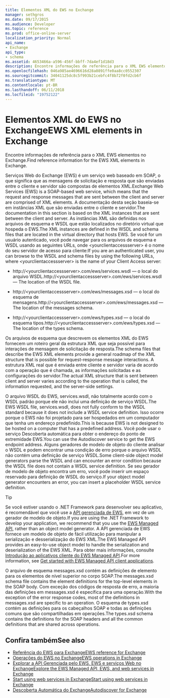 ```yaml
---
title: Elementos XML do EWS no Exchange
manager: sethgros
ms.date: 09/17/2015
ms.audience: Developer
ms.topic: reference
ms.prod: office-online-server
localization_priority: Normal
api_name:
- Exchange
api_type:
- schema
ms.assetid: 4653466a-a596-456f-bbff-7da4ef1d18d3
description: Encontre informações de referência para o XML EWS elementos no Exchange.
ms.openlocfilehash: 046a985ae4696616d28a0891ffe0aa8cc0552307
ms.sourcegitcommit: 34041125dc8c5f993b21cebfc4f8b72f0fd2cb6f
ms.translationtype: MT
ms.contentlocale: pt-BR
ms.lasthandoff: 06/11/2018
ms.locfileid: "19752122"
---
```

# <a name="ews-xml-elements-in-exchange"></a><span data-ttu-id="465e5-103">Elementos XML do EWS no Exchange</span><span class="sxs-lookup"><span data-stu-id="465e5-103">EWS XML elements in Exchange</span></span>

<span data-ttu-id="465e5-104">Encontre informações de referência para o XML EWS elementos no Exchange.</span><span class="sxs-lookup"><span data-stu-id="465e5-104">Find reference information for the EWS XML elements in Exchange.</span></span>
  
<span data-ttu-id="465e5-105">Serviços Web do Exchange (EWS) é um serviço web baseado em SOAP, o que significa que as mensagens de solicitação e resposta que são enviadas entre o cliente e servidor são compostas de elementos XML.</span><span class="sxs-lookup"><span data-stu-id="465e5-105">Exchange Web Services (EWS) is a SOAP-based web service, which means that the request and response messages that are sent between the client and server are comprised of XML elements.</span></span> <span data-ttu-id="465e5-106">A documentação desta seção baseia-se em instâncias XML que são enviadas entre o cliente e servidor.</span><span class="sxs-lookup"><span data-stu-id="465e5-106">The documentation in this section is based on the XML instances that are sent between the client and server.</span></span> <span data-ttu-id="465e5-107">As instâncias XML são definidas nos arquivos de esquema e WSDL que estão localizados no diretório virtual que hospeda o EWS.</span><span class="sxs-lookup"><span data-stu-id="465e5-107">The XML instances are defined in the WSDL and schema files that are located in the virtual directory that hosts EWS.</span></span> <span data-ttu-id="465e5-108">Se você for um usuário autenticado, você pode navegar para os arquivos de esquema e WSDL usando as seguintes URLs, onde \<yourclientaccessserver\> é o nome do seu servidor de acesso para cliente:</span><span class="sxs-lookup"><span data-stu-id="465e5-108">If you are an authenticated user, you can browse to the WSDL and schema files by using the following URLs, where \<yourclientaccessserver\> is the name of your Client Access server:</span></span>
  
- <span data-ttu-id="465e5-109">http://\<yourclientaccessserver\>.com/ews/services.wsdl — o local do arquivo WSDL.</span><span class="sxs-lookup"><span data-stu-id="465e5-109">http://\<yourclientaccessserver\>.com/ews/services.wsdl — The location of the WSDL file.</span></span>
    
- <span data-ttu-id="465e5-110">http://\<yourclientaccessserver\>.com/ews/messages.xsd — o local do esquema de mensagens.</span><span class="sxs-lookup"><span data-stu-id="465e5-110">http://\<yourclientaccessserver\>.com/ews/messages.xsd — The location of the messages schema.</span></span>
    
- <span data-ttu-id="465e5-111">http://\<yourclientaccessserver\>.com/ews/types.xsd — o local do esquema tipos.</span><span class="sxs-lookup"><span data-stu-id="465e5-111">http://\<yourclientaccessserver\>.com/ews/types.xsd — The location of the types schema.</span></span>
    
<span data-ttu-id="465e5-112">Os arquivos de esquema que descrevem os elementos XML do EWS fornecem um roteiro geral da estrutura XML que seja possível para interações de mensagem de solicitação de resposta.</span><span class="sxs-lookup"><span data-stu-id="465e5-112">The schema files that describe the EWS XML elements provide a general roadmap of the XML structure that is possible for request-response message interactions.</span></span> <span data-ttu-id="465e5-113">A estrutura XML real que é enviada entre cliente e servidor varia de acordo com a operação que é chamada, as informações solicitadas e as configurações do servidor.</span><span class="sxs-lookup"><span data-stu-id="465e5-113">The actual XML structure that is sent between client and server varies according to the operation that is called, the information requested, and the server-side settings.</span></span>
  
<span data-ttu-id="465e5-114">O arquivo WSDL do EWS, services.wsdl, não totalmente acordo com o WSDL padrão porque ele não inclui uma definição de serviço WSDL.</span><span class="sxs-lookup"><span data-stu-id="465e5-114">The EWS WSDL file, services.wsdl, does not fully conform to the WSDL standard because it does not include a WSDL service definition.</span></span> <span data-ttu-id="465e5-115">Isso ocorre porque o EWS não foi projetado para ser hospedados em um computador que tenha um endereço predefinido.</span><span class="sxs-lookup"><span data-stu-id="465e5-115">This is because EWS is not designed to be hosted on a computer that has a predefined address.</span></span> <span data-ttu-id="465e5-116">Você pode usar o serviço Descoberta automática para obter o endereço do ponto de extremidade EWS.</span><span class="sxs-lookup"><span data-stu-id="465e5-116">You can use the Autodiscover service to get the EWS endpoint address.</span></span> <span data-ttu-id="465e5-117">Alguns geradores de modelo de objeto do cliente analisar o WSDL e podem encontrar uma condição de erro porque o arquivo WSDL não contém uma definição de serviço WSDL.</span><span class="sxs-lookup"><span data-stu-id="465e5-117">Some client-side object model generators parse the WSDL and can encounter an error condition because the WSDL file does not contain a WSDL service definition.</span></span> <span data-ttu-id="465e5-118">Se seu gerador de modelo de objeto encontra um erro, você pode inserir um espaço reservado para definição de WSDL do serviço.</span><span class="sxs-lookup"><span data-stu-id="465e5-118">If your object model generator encounters an error, you can insert a placeholder WSDL service definition.</span></span>
  
> [!TIP]
> <span data-ttu-id="465e5-119">Se você estiver usando o .NET Framework para desenvolver seu aplicativo, é recomendável que você use a [API gerenciada de EWS](http://aka.ms/ews-managed-api-readme), em vez de um gerador de modelo de objeto.</span><span class="sxs-lookup"><span data-stu-id="465e5-119">If you are using the .NET Framework to develop your application, we recommend that you use the [EWS Managed API](http://aka.ms/ews-managed-api-readme), rather than an object model generator.</span></span> <span data-ttu-id="465e5-120">A API gerenciada de EWS fornece um modelo de objeto de fácil utilização para manipular a serialização e desserialização do EWS XML.</span><span class="sxs-lookup"><span data-stu-id="465e5-120">The EWS Managed API provides an easy-to-use object model to handle the serialization and deserialization of the EWS XML.</span></span> <span data-ttu-id="465e5-121">Para obter mais informações, consulte [Introdução ao aplicativos cliente do EWS Managed API](http://msdn.microsoft.com/library/c2267733-6f4f-49e5-9614-1e4a24c3af1a%28Office.15%29.aspx).</span><span class="sxs-lookup"><span data-stu-id="465e5-121">For more information, see [Get started with EWS Managed API client applications](http://msdn.microsoft.com/library/c2267733-6f4f-49e5-9614-1e4a24c3af1a%28Office.15%29.aspx).</span></span> 
  
<span data-ttu-id="465e5-122">O arquivo de esquema messages.xsd contém as definições de elemento para os elementos de nível superior no corpo SOAP.</span><span class="sxs-lookup"><span data-stu-id="465e5-122">The messages.xsd schema file contains the element definitions for the top-level elements in the SOAP body.</span></span> <span data-ttu-id="465e5-123">Com exceção dos códigos de resposta de erro, a maioria das definições em messages.xsd é específica para uma operação.</span><span class="sxs-lookup"><span data-stu-id="465e5-123">With the exception of the error response codes, most of the definitions in messages.xsd are specific to an operation.</span></span> <span data-ttu-id="465e5-124">O esquema de types.xsd contém as definições para os cabeçalhos SOAP e todas as definições comuns que são compartilhadas em operações.</span><span class="sxs-lookup"><span data-stu-id="465e5-124">The types.xsd schema contains the definitions for the SOAP headers and all the common definitions that are shared across operations.</span></span>
  
## <a name="see-also"></a><span data-ttu-id="465e5-125">Confira também</span><span class="sxs-lookup"><span data-stu-id="465e5-125">See also</span></span>

- [<span data-ttu-id="465e5-126">Referência do EWS para Exchange</span><span class="sxs-lookup"><span data-stu-id="465e5-126">EWS reference for Exchange</span></span>](ews-reference-for-exchange.md)
- [<span data-ttu-id="465e5-127">Operações do EWS no Exchange</span><span class="sxs-lookup"><span data-stu-id="465e5-127">EWS operations in Exchange</span></span>](ews-operations-in-exchange.md)
- [<span data-ttu-id="465e5-128">Explorar a API Gerenciada pelo EWS, EWS e serviços Web no Exchange</span><span class="sxs-lookup"><span data-stu-id="465e5-128">Explore the EWS Managed API, EWS, and web services in Exchange</span></span>](../exchange-web-services/explore-the-ews-managed-api-ews-and-web-services-in-exchange.md)
- [<span data-ttu-id="465e5-129">Start using web services in Exchange</span><span class="sxs-lookup"><span data-stu-id="465e5-129">Start using web services in Exchange</span></span>](../exchange-web-services/start-using-web-services-in-exchange.md)
- [<span data-ttu-id="465e5-130">Descoberta Automática do Exchange</span><span class="sxs-lookup"><span data-stu-id="465e5-130">Autodiscover for Exchange</span></span>](../exchange-web-services/autodiscover-for-exchange.md)
    

